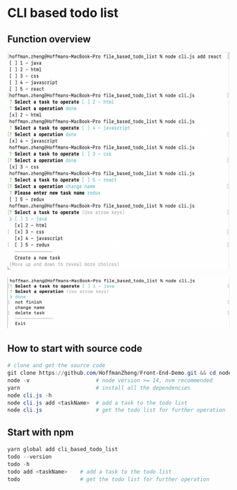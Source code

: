 # CLI based todo list

## Function overview

![](https://github.com/HoffmanZheng/Front-End-Demo/blob/main/images/node.js-todo-list-1.png)

![](https://github.com/HoffmanZheng/Front-End-Demo/blob/main/images/node.js-todo-list-2.png)

## How to start with source code

```powershell
# clone and get the source code
git clone https://github.com/HoffmanZheng/Front-End-Demo.git && cd node.js/file_based_todo_list    
node -v                     # node version >= 14, nvm recommended
yarn                        # install all the dependencies
node cli.js -h    
node cli.js add <taskName>  # add a task to the todo list
node cli.js                 # get the todo list for further operation
```

## Start with npm

```powershell
yarn global add cli_based_todo_list
todo --version
todo -h
todo add <taskName>    # add a task to the todo list
todo                   # get the todo list for further operation
```

